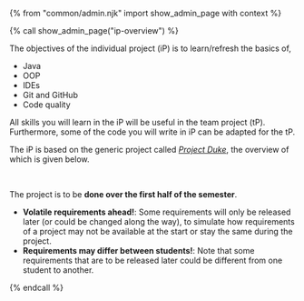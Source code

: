 {% from "common/admin.njk" import show_admin_page with context %}

{% call show_admin_page("ip-overview") %}
<div id="main">

<div id="title">

</div>
<div id="body">

The objectives of the individual project (iP) is to learn/refresh the basics of,
* Java
* OOP
* IDEs
* Git and GitHub
* Code quality

All skills you will learn in the iP will be useful in the team project (tP). Furthermore, some of the code you will write in iP can be adapted for the tP.

The iP is based on the generic project called [_Project Duke_](../se-book-adapted/projectDuke/index.html), the overview of which is given below.

<include src="dukeFragment.md" boilerplate var-header="**Duke - Overview**" var-fragment="text.md#intro" />
<br>

The project is to be **done over the first half of the semester**.

<box type="warning">

* **Volatile requirements ahead!**: Some requirements will only be released later (or could be changed along the way), to simulate how requirements of a project may not be available at the start or stay the same during the project.
* **Requirements may differ between students!**: Note that some requirements that are to be released later could be different from one student to another.
</box>

</div>
</div>

{% endcall %}
